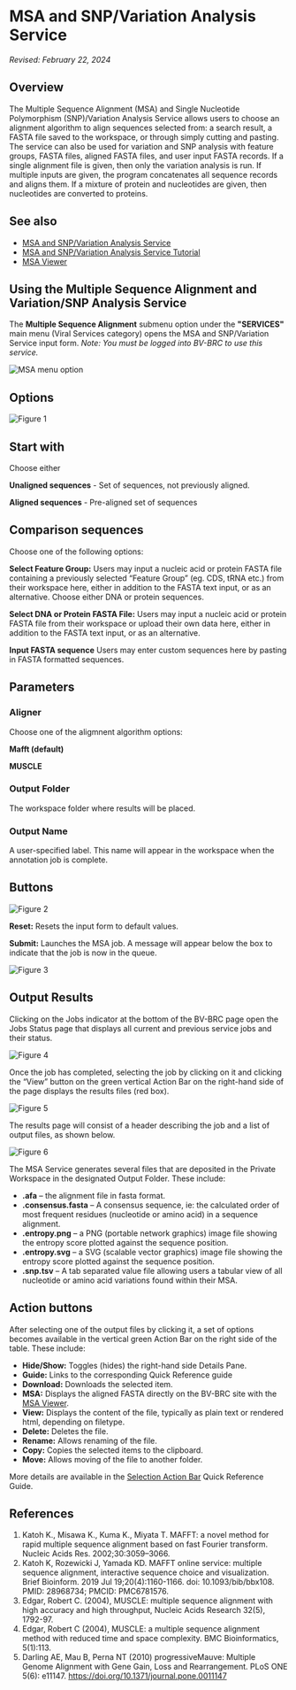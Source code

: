 # MSA and SNP/Variation Analysis Service

*Revised: February 22, 2024*

## Overview
The Multiple Sequence Alignment (MSA) and Single Nucleotide Polymorphism (SNP)/Variation Analysis Service allows users to choose an alignment algorithm to align sequences selected from: a search result, a FASTA file saved to the workspace, or through simply cutting and pasting. The service can also be used for variation and SNP analysis with feature groups, FASTA files, aligned FASTA files, and user input FASTA records. If a single alignment file is given, then only the variation analysis is run. If multiple inputs are given, the program concatenates all sequence records and aligns them. If a mixture of protein and nucleotides are given, then nucleotides are converted to proteins. 

## See also
* [MSA and SNP/Variation Analysis Service](https://bv-brc.org/app/MSA)
* [MSA and SNP/Variation Analysis Service Tutorial](/tutorial/msa_snp_variation/msa_snp_variation)
* [MSA Viewer](/quick_references/other/msa_viewer)

## Using the Multiple Sequence Alignment and Variation/SNP Analysis Service
The **Multiple Sequence Alignment** submenu option under the **"SERVICES"** main menu (Viral Services category) opens the MSA and SNP/Variation Service input form. *Note: You must be logged into BV-BRC to use this service.*

![MSA menu option](../images/bv_services_menu.png) 

## Options

![Figure 1](../images/msa_Picture1.png "Figure 1") 

## Start with
Choose either

**Unaligned sequences** - Set of sequences, not previously aligned.

**Aligned sequences** - Pre-aligned set of sequences

## Comparison sequences
Choose one of the following options: 

**Select Feature Group:** Users may input a nucleic acid or protein FASTA file containing a previously selected “Feature Group” (eg. CDS, tRNA etc.) from their workspace here, either in addition to the FASTA text input, or as an alternative. Choose either DNA or protein sequences.

**Select DNA or Protein FASTA File:** Users may input a nucleic acid or protein FASTA file from their workspace or upload their own data here, either in addition to the FASTA text input, or as an alternative. 

**Input FASTA sequence** Users may enter custom sequences here by pasting in FASTA formatted sequences. 

## Parameters

### Aligner 
Choose one of the aligmnent algorithm options:  

**Mafft (default)**

**MUSCLE**

### Output Folder
The workspace folder where results will be placed.

### Output Name
A user-specified label. This name will appear in the workspace when the annotation job is complete.

## Buttons
![Figure 2](../images/msa_Picture2.png "Figure 2") 

**Reset:** Resets the input form to default values.

**Submit:** Launches the MSA job. A message will appear below the box to indicate that the job is now in the queue.

![Figure 3](../images/msa_Picture3.png "Figure 3") 

## Output Results
Clicking on the Jobs indicator at the bottom of the BV-BRC page open the Jobs Status page that displays all current and previous service jobs and their status.

![Figure 4](../images/msa_Picture4.png "Figure 4") 

Once the job has completed, selecting the job by clicking on it and clicking the “View” button on the green vertical Action Bar on the right-hand side of the page displays the results files (red box).

![Figure 5](../images/msa_Picture5.png "Figure 5") 

The results page will consist of a header describing the job and a list of output files, as shown below.

![Figure 6](../images/msa_Picture6.png "Figure 6")

The MSA Service generates several files that are deposited in the Private Workspace in the designated Output Folder. These include:
  - **.afa** – the alignment file in fasta format.
  - **.consensus.fasta** – A consensus sequence, ie: the calculated order of most frequent residues (nucleotide or amino acid) in a sequence alignment. 
  - **.entropy.png** –  a PNG (portable network graphics) image file showing the entropy score plotted against the sequence position. 
  - **.entropy.svg** – a SVG (scalable vector graphics) image file showing the entropy score plotted against the sequence position.
  - **.snp.tsv** – A tab separated value file allowing users a tabular view of all nucleotide or amino acid variations found within their MSA.

## Action buttons
After selecting one of the output files by clicking it, a set of options becomes available in the vertical green Action Bar on the right side of the table. These include:
  - **Hide/Show:** Toggles (hides) the right-hand side Details Pane.
  - **Guide:** Links to the corresponding Quick Reference guide
  - **Download:** Downloads the selected item.
  - **MSA:** Displays the aligned FASTA directly on the BV-BRC site with the [MSA Viewer](/quick_references/other/msa_viewer).  
  - **View:** Displays the content of the file, typically as plain text or rendered html, depending on filetype.
  - **Delete:** Deletes the file.
  - **Rename:** Allows renaming of the file.
  - **Copy:** Copies the selected items to the clipboard.
  - **Move:** Allows moving of the file to another folder.
  
More details are available in the [Selection Action Bar](/quick_references/action_bar) Quick Reference Guide.

## References
1.	Katoh K., Misawa K., Kuma K., Miyata T. MAFFT: a novel method for rapid multiple sequence alignment based on fast Fourier transform. Nucleic Acids Res. 2002;30:3059–3066. 
2.	Katoh K, Rozewicki J, Yamada KD. MAFFT online service: multiple sequence alignment, interactive sequence choice and visualization. Brief Bioinform. 2019 Jul 19;20(4):1160-1166. doi: 10.1093/bib/bbx108. PMID: 28968734; PMCID: PMC6781576.
3.	Edgar, Robert C. (2004), MUSCLE: multiple sequence alignment with high accuracy and high throughput, Nucleic Acids Research 32(5), 1792-97. 
4.	Edgar, Robert C (2004), MUSCLE: a multiple sequence alignment method with reduced time and space complexity. BMC Bioinformatics, 5(1):113.
5.	Darling AE, Mau B, Perna NT (2010) progressiveMauve: Multiple Genome Alignment with Gene Gain, Loss and Rearrangement. PLoS ONE 5(6): e11147. https://doi.org/10.1371/journal.pone.0011147
